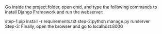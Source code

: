 Go inside the project folder, open cmd, and type the following commands to install Django Framework and run the webserver:

step-1:pip install -r requirements.txt
step-2:python manage.py runserver
Step-3: Finally, open the browser and go to localhost:8000
